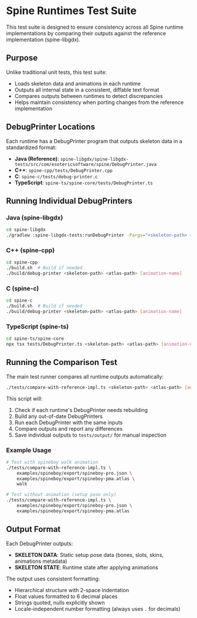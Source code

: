 # Spine Runtimes Test Suite

This test suite is designed to ensure consistency across all Spine runtime implementations by comparing their outputs against the reference implementation (spine-libgdx).

## Purpose

Unlike traditional unit tests, this test suite:
- Loads skeleton data and animations in each runtime
- Outputs all internal state in a consistent, diffable text format
- Compares outputs between runtimes to detect discrepancies
- Helps maintain consistency when porting changes from the reference implementation

## DebugPrinter Locations

Each runtime has a DebugPrinter program that outputs skeleton data in a standardized format:

- **Java (Reference)**: `spine-libgdx/spine-libgdx-tests/src/com/esotericsoftware/spine/DebugPrinter.java`
- **C++**: `spine-cpp/tests/DebugPrinter.cpp`
- **C**: `spine-c/tests/debug-printer.c`
- **TypeScript**: `spine-ts/spine-core/tests/DebugPrinter.ts`

## Running Individual DebugPrinters

### Java (spine-libgdx)
```bash
cd spine-libgdx
./gradlew :spine-libgdx-tests:runDebugPrinter -Pargs="<skeleton-path> <atlas-path> [animation-name]"
```

### C++ (spine-cpp)
```bash
cd spine-cpp
./build.sh  # Build if needed
./build/debug-printer <skeleton-path> <atlas-path> [animation-name]
```

### C (spine-c)
```bash
cd spine-c
./build.sh  # Build if needed
./build/debug-printer <skeleton-path> <atlas-path> [animation-name]
```

### TypeScript (spine-ts)
```bash
cd spine-ts/spine-core
npx tsx tests/DebugPrinter.ts <skeleton-path> <atlas-path> [animation-name]
```

## Running the Comparison Test

The main test runner compares all runtime outputs automatically:

```bash
./tests/compare-with-reference-impl.ts <skeleton-path> <atlas-path> [animation-name]
```

This script will:
1. Check if each runtime's DebugPrinter needs rebuilding
2. Build any out-of-date DebugPrinters
3. Run each DebugPrinter with the same inputs
4. Compare outputs and report any differences
5. Save individual outputs to `tests/output/` for manual inspection

### Example Usage

```bash
# Test with spineboy walk animation
./tests/compare-with-reference-impl.ts \
    examples/spineboy/export/spineboy-pro.json \
    examples/spineboy/export/spineboy-pma.atlas \
    walk

# Test without animation (setup pose only)
./tests/compare-with-reference-impl.ts \
    examples/spineboy/export/spineboy-pro.json \
    examples/spineboy/export/spineboy-pma.atlas
```

## Output Format

Each DebugPrinter outputs:
- **SKELETON DATA**: Static setup pose data (bones, slots, skins, animations metadata)
- **SKELETON STATE**: Runtime state after applying animations

The output uses consistent formatting:
- Hierarchical structure with 2-space indentation
- Float values formatted to 6 decimal places
- Strings quoted, nulls explicitly shown
- Locale-independent number formatting (always uses `.` for decimals)